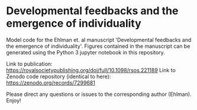 # Developmental feedbacks and the emergence of individuality

Model code for the Ehlman et. al manuscript 'Developmental feedbacks and the emergence of individuality'. Figures contained in the manuscript can be generated using the Python 3 jupyter notebook in this repository.

Link to publication: https://royalsocietypublishing.org/doi/full/10.1098/rsos.221189
Link to Zenodo code repository (identical to here): https://zenodo.org/records/7299681

Please direct any questions or issues to the corresponding author (Ehlman). Enjoy!
